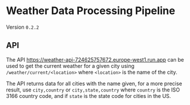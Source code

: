 # Weather Data Processing Pipeline

Version `0.2.2`

## API

The API https://weather-api-724625757672.europe-west1.run.app can be used to get the current weather for a given city using `/weather/current/<location>` where `<location>` is the name of the city.

The API returns data for all cities with the name given, for a more precise result, use `city,country` or `city,state,country` where `country` is the ISO 3166 country code, and if `state` is the state code for cities in the US.